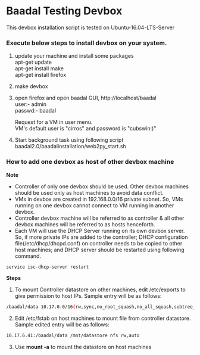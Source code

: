 Baadal Testing Devbox
===============================================
This devbox installation script is tested on Ubuntu-16.04-LTS-Server  

### Execute below steps to install devbox on your system.  

1. update your machine and install some packages  
   apt-get update  
   apt-get install make  
   apt-get install firefox  

2. make devbox

3. open firefox and open baadal GUI, http://localhost/baadal  
   user:- admin  
   passwd:- baadal  

   Request for a VM in user menu.  
   VM's default user is "cirros" and password is "cubswin:)"  

4. Start background task using following script
   baadal2.0/baadalinstallation/web2py_start.sh
   
### How to add one devbox as host of other devbox machine
**Note**
- Controller of only one devbox should be used. Other devbox machines should be used only as host machines to avoid data conflict. 
- VMs in devbox are created in 192.168.0.0/16 private subnet. So, VMs running on one devbox cannot connect to VM running in another devbox.
- Controller devbox machine will be referred to as controller & all other devbox machines will be referred to as hosts henceforth.
- Each VM will use the DHCP Server running on its own devbox server. So, if more private IPs are added to the controller; DHCP configuration file(/etc/dhcp/dhcpd.conf) on controller needs to be copied to other host machines; and DHCP server should be restarted using following command.
```bash
service isc-dhcp-server restart
```


**Steps**

1. To mount Controller datastore on other machines, edit /etc/exports to give permission to host IPs. Sample entry will be as follows:
```bash
/baadal/data 10.17.0.0/16(rw,sync,no_root_squash,no_all_squash,subtree_check)
```
2. Edit /etc/fstab on host machines to mount file from controller datastore. Sample edited entry will be as follows:

```bash
10.17.6.41:/baadal/data /mnt/datastore nfs rw,auto
```
3. Use **mount -a** to mount the datastore on host machines
